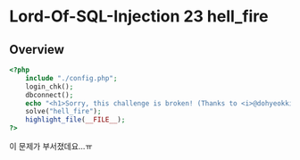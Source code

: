 # Lord-Of-SQL-Injection 23 hell_fire

## Overview

```php
<?php
    include "./config.php";
    login_chk();
    dbconnect();
    echo "<h1>Sorry, this challenge is broken! (Thanks to <i>@dohyeokkim</i>)</h1>";
    solve("hell_fire");
    highlight_file(__FILE__);
?>
```

이 문제가 부서졌데요...ㅠ